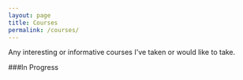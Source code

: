 ```yaml
---
layout: page
title: Courses
permalink: /courses/
---
```


Any interesting or informative courses I've taken or would like to take.

###In Progress

